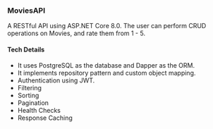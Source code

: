 ### MoviesAPI

A RESTful API using ASP.NET Core 8.0. The user can perform CRUD operations on Movies, and rate them from 1 - 5.

#### Tech Details
* It uses PostgreSQL as the database and Dapper as the ORM.
* It implements repository pattern and custom object mapping.
* Authentication using JWT.
* Filtering
* Sorting
* Pagination
* Health Checks
* Response Caching
